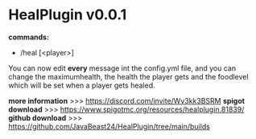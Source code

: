 # HealPlugin v0.0.1

**commands:**
- /heal [\<player\>]

You can now edit **every** message int the config.yml file,
and you can change the maximumhealth, the health the player gets
and the foodlevel which will be set when a player gets healed.

**more information** >>> https://discord.com/invite/Wv3kk3BSRM
**spigot download**  >>> https://www.spigotmc.org/resources/healplugin.81839/
**github download**  >>> https://github.com/JavaBeast24/HealPlugin/tree/main/builds
